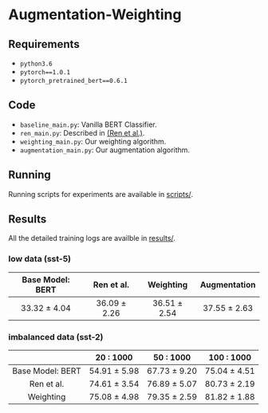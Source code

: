 # Augmentation-Weighting

## Requirements

- `python3.6`
- `pytorch==1.0.1`
- `pytorch_pretrained_bert==0.6.1`

## Code
* ```baseline_main.py```: Vanilla BERT Classifier.
* ```ren_main.py```: Described in [(Ren et al.)](https://arxiv.org/pdf/1803.09050.pdf).
* ```weighting_main.py```: Our weighting algorithm.
* ```augmentation_main.py```: Our augmentation algorithm.


## Running
Running scripts for experiments are available in [scripts/](scripts/).

## Results

All the detailed training logs are availble in [results/](results/).

### low data (sst-5)

|Base Model: BERT|Ren et al.| Weighting  | Augmentation |
|:-:|:-:|:-:|:-:|
| 33.32 ± 4.04 | 36.09 ± 2.26 | 36.51 ± 2.54   | 37.55 ± 2.63 |

### imbalanced data (sst-2)
|| 20 : 1000 | 50 : 1000　| 100 : 1000
|:-:|:-:|:-:|:-:|
|Base Model: BERT| 54.91 ± 5.98 | 67.73 ± 9.20 | 75.04 ± 4.51 |
|Ren et al.| 74.61 ± 3.54 | 76.89 ± 5.07 | 80.73 ± 2.19 | 
|Weighting| 75.08 ± 4.98 | 79.35 ± 2.59 | 81.82 ± 1.88 | 
